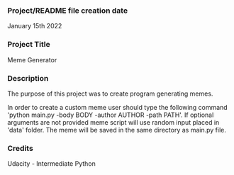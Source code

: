 ### Project/README file creation date
January 15th 2022

### Project Title
Meme Generator

### Description
The purpose of this project was to create program generating memes.

In order to create a custom meme user should type the following command 'python main.py -body BODY -author AUTHOR -path PATH'. If optional arguments are not provided meme script will use random input placed in 'data' folder. The meme will be saved in the same directory as main.py file.

### Credits
Udacity - Intermediate Python